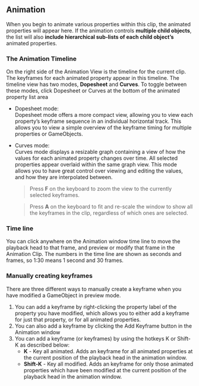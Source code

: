 ## Animation

When you begin to animate various properties within this clip, the animated properties will appear here. If the animation controls **multiple child objects**, the list will also **include hierarchical sub-lists of each child object’s** animated properties. 
  
### The Animation Timeline
 
On the right side of the Animation View is the timeline for the current clip. The keyframes for each animated property appear in this timeline. 
The timeline view has two modes, **Dopesheet** and **Curves**. To toggle between these modes, click Dopesheet or Curves at the bottom of the animated property list area
  
- Dopesheet mode: \
  Dopesheet mode offers a more compact view, allowing you to view each property’s keyframe sequence in an individual horizontal track. This allows you to view a simple overview of the keyframe timing for multiple properties or GameObjects.  
  
- Curves mode: \
  Curves mode displays a resizable graph containing a view of how the values for each animated property changes over time. All selected properties appear overlaid within the same graph view. This mode allows you to have great control over viewing and editing the values, and how they are interpolated between.
  > Press **F** on the keyboard to zoom the view to the currently selected keyframes.

  > Press **A** on the keyboard to fit and re-scale the window to show all the keyframes in the clip, regardless of which ones are selected. 
  
  
### Time line
You can click anywhere on the Animation window time line to move the playback head to that frame, and preview or modify that frame in the Animation Clip. The numbers in the time line are shown as seconds and frames, so 1:30 means 1 second and 30 frames.


### Manually creating keyframes
There are three different ways to manually create a keyframe when you have modified a GameObject in preview mode.

1. You can add a keyframe by right-clicking the property label of the property you have modified, which allows you to either add a keyframe for just that property, or for all animated properties.
2. You can also add a keyframe by clicking the Add Keyframe button in the Animation window
3. You can add a keyframe (or keyframes) by using the hotkeys K or Shift-K as described below:
   - **K** - Key all animated. Adds an keyframe for all animated properties at the current position of the playback head in the animation window.
   - **Shift-K** - Key all modified. Adds an keyframe for only those animated properties which have been modified at the current position of the playback head in the animation window.



